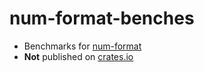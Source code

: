 # num-format-benches

* Benchmarks for [num-format](https://www.github.com/bcmyers/num-format)
* **Not** published on [crates.io](https://www.crates.io)
